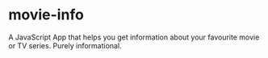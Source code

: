 # movie-info
A JavaScript App that helps you get information about your favourite movie or TV series. Purely informational.
